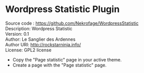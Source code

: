 Wordpress Statistic Plugin
==========================

Source code : https://github.com/Nekrofage/WordpressStatistic  
Description: Wordpress Statistic  
Version: 0.1  
Author: Le Sanglier des Ardennes  
Author URI: http://rockstarninja.info/  
License: GPL2 license  

- Copy the "Page statistic" page in your active theme. 
- Create a page with the "Page statistic" page.  
